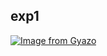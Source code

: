 ## exp1

[![Image from Gyazo](https://i.gyazo.com/7deafea44a72597c4ec37b91fc27a2f2.png)](https://gyazo.com/7deafea44a72597c4ec37b91fc27a2f2)
